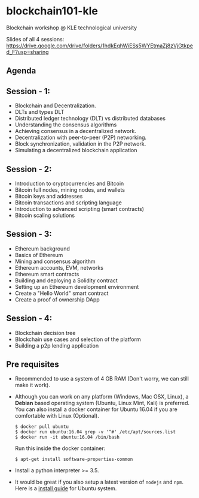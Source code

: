 # blockchain101-kle
Blockchain workshop @ KLE technological university

Slides of all 4 sessions: https://drive.google.com/drive/folders/1hdkEqhWiESs5WYEtmaZj8zVjGtkped_F?usp=sharing

## Agenda

## Session - 1:
- Blockchain and Decentralization.
- DLTs and types DLT
- Distributed ledger technology (DLT) vs distributed databases
- Understanding the consensus algorithms
- Achieving consensus in a decentralized network.
- Decentralization with peer-to-peer (P2P) networking.
- Block synchronization, validation in the P2P network.
- Simulating a decentralized blockchain application

## Session - 2:
- Introduction to cryptocurrencies and Bitcoin
- Bitcoin full nodes, mining nodes, and wallets
- Bitcoin keys and addresses
- Bitcoin transactions and scripting language
- Introduction to advanced scripting (smart contracts)
- Bitcoin scaling solutions


## Session - 3:
- Ethereum background
- Basics of Ethereum
- Mining and consensus algorithm
- Ethereum accounts, EVM, networks
- Ethereum smart contracts
- Building and deploying a Solidity contract
- Setting up an Ethereum development environment
- Create a "Hello World" smart contract
- Create a proof of ownership DApp


## Session - 4:
- Blockchain decision tree
- Blockchain use cases and selection of the platform
- Building a p2p lending application
 

## Pre requisites

* Recommended to use a system of 4 GB RAM (Don't worry, we can still make it work). 

* Although you can work on any platform (Windows, Mac OSX, Linux), a **Debian** based operating system (Ubuntu, Linux Mint, Kali) is preferred. You can also install a docker container for Ubuntu 16.04 if you are comfortable with Linux (Optional).

    ```
    $ docker pull ubuntu
    $ docker run ubuntu:16.04 grep -v '^#' /etc/apt/sources.list
    $ docker run -it ubuntu:16.04 /bin/bash
 
    ```
    Run this inside the docker container:

    `$ apt-get install software-properties-common`
    
* Install a python interpreter >= 3.5.
   
* It would be great if you also setup a latest version of `nodejs` and `npm`. Here is a [install guide](https://www.digitalocean.com/community/tutorials/how-to-install-node-js-on-ubuntu-16-04) for Ubuntu system.





 

 
